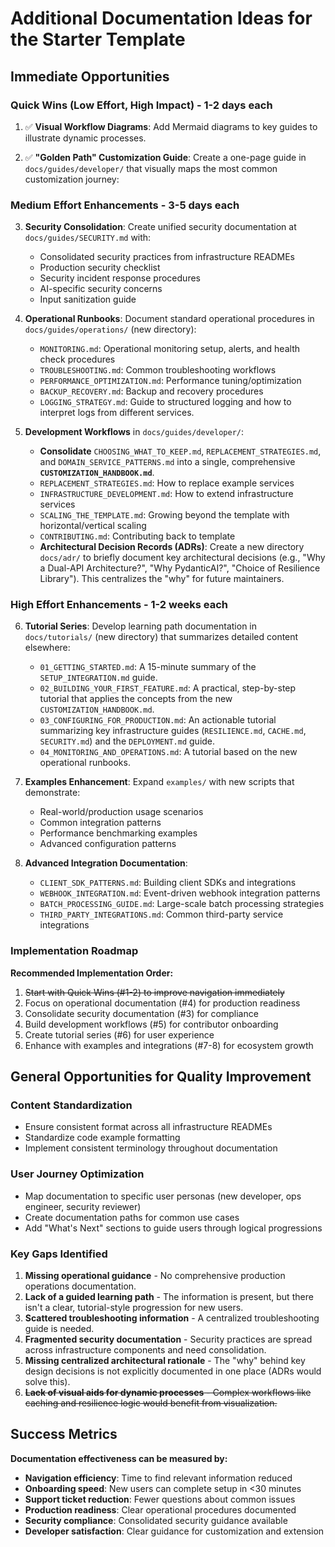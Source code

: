 # Additional Documentation Ideas for the Starter Template

## Immediate Opportunities

### Quick Wins (Low Effort, High Impact) - 1-2 days each

1. ✅ **Visual Workflow Diagrams**: Add Mermaid diagrams to key guides to illustrate dynamic processes.

2. ✅ **"Golden Path" Customization Guide**: Create a one-page guide in `docs/guides/developer/` that visually maps the most common customization journey:

### Medium Effort Enhancements - 3-5 days each

3. **Security Consolidation**: Create unified security documentation at `docs/guides/SECURITY.md` with:
   - Consolidated security practices from infrastructure READMEs
   - Production security checklist
   - Security incident response procedures
   - AI-specific security concerns
   - Input sanitization guide

4. **Operational Runbooks**: Document standard operational procedures in `docs/guides/operations/` (new directory):
   - `MONITORING.md`: Operational monitoring setup, alerts, and health check procedures
   - `TROUBLESHOOTING.md`: Common troubleshooting workflows
   - `PERFORMANCE_OPTIMIZATION.md`: Performance tuning/optimization
   - `BACKUP_RECOVERY.md`: Backup and recovery procedures
   - `LOGGING_STRATEGY.md`: Guide to structured logging and how to interpret logs from different services.

5. **Development Workflows** in `docs/guides/developer/`:
   - **Consolidate** `CHOOSING_WHAT_TO_KEEP.md`, `REPLACEMENT_STRATEGIES.md`, and `DOMAIN_SERVICE_PATTERNS.md` into a single, comprehensive **`CUSTOMIZATION_HANDBOOK.md`**.
   - `REPLACEMENT_STRATEGIES.md`: How to replace example services
   - `INFRASTRUCTURE_DEVELOPMENT.md`: How to extend infrastructure services
   - `SCALING_THE_TEMPLATE.md`: Growing beyond the template with horizontal/vertical scaling
   - `CONTRIBUTING.md`: Contributing back to template
   - **Architectural Decision Records (ADRs)**: Create a new directory `docs/adr/` to briefly document key architectural decisions (e.g., "Why a Dual-API Architecture?", "Why PydanticAI?", "Choice of Resilience Library"). This centralizes the "why" for future maintainers.

### High Effort Enhancements - 1-2 weeks each

6. **Tutorial Series**: Develop learning path documentation in `docs/tutorials/` (new directory) that summarizes detailed content elsewhere:
   - `01_GETTING_STARTED.md`: A 15-minute summary of the `SETUP_INTEGRATION.md` guide.
   - `02_BUILDING_YOUR_FIRST_FEATURE.md`: A practical, step-by-step tutorial that applies the concepts from the new `CUSTOMIZATION_HANDBOOK.md`.
   - `03_CONFIGURING_FOR_PRODUCTION.md`: An actionable tutorial summarizing key infrastructure guides (`RESILIENCE.md`, `CACHE.md`, `SECURITY.md`) and the `DEPLOYMENT.md` guide.
   - `04_MONITORING_AND_OPERATIONS.md`: A tutorial based on the new operational runbooks.

7. **Examples Enhancement**: Expand `examples/` with new scripts that demonstrate:
   - Real-world/production usage scenarios
   - Common integration patterns
   - Performance benchmarking examples
   - Advanced configuration patterns

8. **Advanced Integration Documentation**:
   - `CLIENT_SDK_PATTERNS.md`: Building client SDKs and integrations
   - `WEBHOOK_INTEGRATION.md`: Event-driven webhook integration patterns
   - `BATCH_PROCESSING_GUIDE.md`: Large-scale batch processing strategies
   - `THIRD_PARTY_INTEGRATIONS.md`: Common third-party service integrations



### Implementation Roadmap

**Recommended Implementation Order:**
1. ~~Start with Quick Wins (#1-2) to improve navigation immediately~~
2. Focus on operational documentation (#4) for production readiness
3. Consolidate security documentation (#3) for compliance
4. Build development workflows (#5) for contributor onboarding
5. Create tutorial series (#6) for user experience
6. Enhance with examples and integrations (#7-8) for ecosystem growth

## General Opportunities for Quality Improvement

### Content Standardization

- Ensure consistent format across all infrastructure READMEs
- Standardize code example formatting
- Implement consistent terminology throughout documentation

### User Journey Optimization

- Map documentation to specific user personas (new developer, ops engineer, security reviewer)
- Create documentation paths for common use cases
- Add "What's Next" sections to guide users through logical progressions

### Key Gaps Identified

1. **Missing operational guidance** - No comprehensive production operations documentation.
2. **Lack of a guided learning path** - The information is present, but there isn't a clear, tutorial-style progression for new users.
3. **Scattered troubleshooting information** - A centralized troubleshooting guide is needed.
4. **Fragmented security documentation** - Security practices are spread across infrastructure components and need consolidation.
5. **Missing centralized architectural rationale** - The "why" behind key design decisions is not explicitly documented in one place (ADRs would solve this).
6. ~~**Lack of visual aids for dynamic processes** - Complex workflows like caching and resilience logic would benefit from visualization.~~

## Success Metrics

**Documentation effectiveness can be measured by:**
- **Navigation efficiency**: Time to find relevant information reduced
- **Onboarding speed**: New users can complete setup in <30 minutes
- **Support ticket reduction**: Fewer questions about common issues
- **Production readiness**: Clear operational procedures documented
- **Security compliance**: Consolidated security guidance available
- **Developer satisfaction**: Clear guidance for customization and extension
